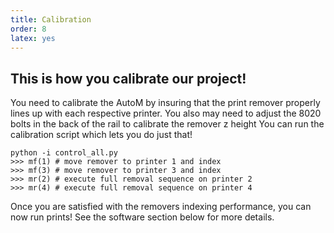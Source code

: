 ```yaml
---
title: Calibration 
order: 8
latex: yes
---
```


## This is how you calibrate our project!
You need to calibrate the AutoM by insuring that the print remover properly lines up with each respective printer. You also may need to adjust the 8020 bolts in the back of the rail to calibrate the remover z height You can run the calibration script which lets you do just that!

```shell
python -i control_all.py
>>> mf(1) # move remover to printer 1 and index
>>> mf(3) # move remover to printer 3 and index
>>> mr(2) # execute full removal sequence on printer 2
>>> mr(4) # execute full removal sequence on printer 4
```

Once you are satisfied with the removers indexing performance, you can now run prints! See the software section below for more details.
